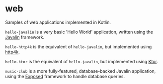 # web

Samples of web applications implemented in Kotlin.

`hello-javalin` is a very basic 'Hello World' application, written using the
[Javalin](https://javalin.io/) framework.

`hello-http4k` is the equivalent of `hello-javalin`, but implemented using
[http4k](https://http4k.org/).

`hello-ktor` is the equivalent of `hello-javalin`, but implemented using
[Ktor](https://ktor.io/).

`music-club` is a more fully-featured, database-backed Javalin application,
using the [Exposed](https://jetbrains.github.io/Exposed/) framework to
handle database queries.
